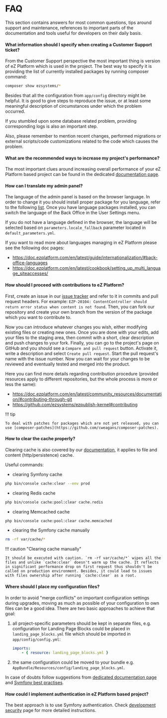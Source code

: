 # FAQ

This section contains answers for most common questions, tips around support and maintenance, references to important parts of the documentation and tools useful for developers on their daily basis.

#### What information should I specify when creating a Customer Support ticket?

From the Customer Support perspective the most important thing is version of eZ Platform which is used in the project. The best way to specify it is providing the list of currently installed packages by running composer command:
``` bash
composer show ezsystems/*
```

Besides that all the configuration from `app/config` directory might be helpful. It is good to give steps to reproduce the issue, or at least some meaningful description of circumstances under which the problem occurred.

If you stumbled upon some database related problem, providing corresponding logs is also an important step.

Also, please remember to mention recent changes, performed migrations or external scripts/code customizations related to the code which causes the problem.

#### What are the recommended ways to increase my project's performance?

The most important clues around increasing overall performance of your eZ Platform based project can be found in the dedicated [documentation page](../guide/performance.md).

#### How can I translate my admin panel?

The language of the admin panel is based on the browser language. In order to change it you should install proper package for you language, refer to the following [list](https://github.com/ezplatform-i18n). 
Once you have language packages installed, you can switch the language of the Back Office in the User Settings menu.

If you do not have a language defined in the browser, the language will be selected based on `parameters.locale_fallback` parameter located in `default_parameters.yml`.

If you want to read more about languages managing in eZ Platform please see the following doc pages:

- https://doc.ezplatform.com/en/latest/guide/internationalization/#back-office-languages
- https://doc.ezplatform.com/en/latest/cookbook/setting_up_multi_language_siteaccesses/

#### How should I proceed with contributions to eZ Platform?

First, create an issue in our [issue tracker](https://jira.ez.no/browse/EZP) and refer to it in commits and pull request headers. For example: `EZP-20104: ContentController should return error status when content is not found`. Then, you can fork our repository and create your own branch from the version of the package which you want to contribute to. 

Now you can introduce whatever changes you wish, either modifying existing files or creating new ones. Once you are done with your edits, add your files to the staging area, then commit with a short, clear description and push changes to your fork. Finally, you can go to the project's page on GitHub and you should see a `Compare and pull request` button. Activate it, write a description and select `Create pull request`. Start the pull request's name with the issue number. Now you can wait for your changes to be reviewed and eventually tested and merged into the product.

Here you can find more details regarding contribution procedure (provided resources apply to different repositories, but the whole process is more or less the same):
- https://doc.ezplatform.com/en/latest/community_resources/documentation/#contributing-through-git
- https://github.com/ezsystems/ezpublish-kernel#contributing

!!! tip
    
    To deal with patches for packages which are not yet released, you can use [composer-patches](https://github.com/cweagans/composer-patches).

#### How to clear the cache properly?

Clearing cache is also covered by our [documentation](../guide/devops/#cache-clearing), it applies to file and content (http/persistence) cache.

Useful commands:

- clearing Symfony cache
```bash
php bin/console cache:clear --env prod
```
- clearing Redis cache
```bash
php bin/console cache:pool:clear cache.redis
```
- clearing Memcached cache
```bash
php bin/console cache:pool:clear cache.memcached
```
- clearing the Symfony cache manually
```bash
rm -rf var/cache/*
```

!!! caution "Clearing cache manually"

    It should be executed with caution. `rm -rf var/cache/*` wipes all the files and unlike `cache:clear` doesn't warm up the cache. It reflects in significant performance drop on first request thus shouldn't be called on production environment. Besides, it could lead to issues with files ownership after running `cache:clear` as a root.
    
#### Where should I place my configuration files?

In order to avoid "merge conflicts" on important configuration settings during upgrades, moving as much as possible of your configuration to own files can be a good idea. There are two basic approaches to achieve that goal:
1. all project-specific parameters should be kept in separate files, e.g. configuration for Landing Page Blocks could be placed in `landing_page_blocks.yml` file which should be imported in `app/config/config.yml`:
   
   ```yaml
   imports:
       - { resource: landing_page_blocks.yml }
   ```
2. the same configuration could be moved to your bundle e.g. `AppBundle/Resources/config/landing_page_blocks.yml`.

In case of doubts follow suggestions from [dedicated documentation page](../guide/configuration.md) and [Symfony best practises](https://symfony.com/doc/3.4/best_practices/configuration.html).

#### How could I implement authentication in eZ Platform based project?

The best approach is to use Symfony authentication. Check [development security](../guide/security.md) page for more detailed instructions.
